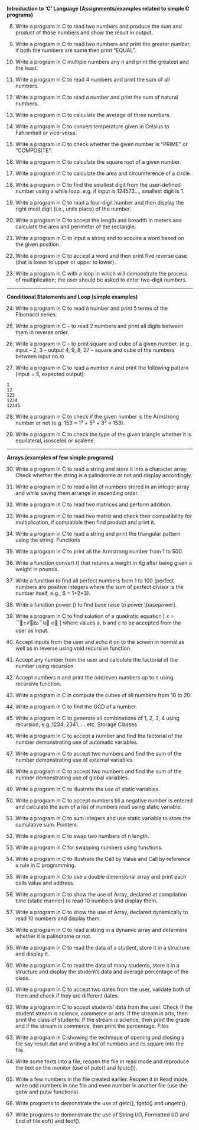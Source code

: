 



**Introduction to ‘C’ Language (Assignments/examples related to simple C programs)**

8. Write a program in C to read two numbers and produce the sum and product of those numbers and show the result in output.

9. Write a program in C to read two numbers and print the greater number, if both the numbers are same then print “EQUAL”.

10. Write a program in C multiple numbers any n and print the greatest and the least.

11. Write a program in C to read 4 numbers and print the sum of all numbers.

12. Write a program in C to read a number and print the sum of natural numbers.

13. Write a program in C to calculate the average of three numbers.

14. Write a program in C to convert temperature given in Celsius to Fahrenheit or vice-versa.

15. Write a program in C to check whether the given number is “PRIME” or “COMPOSITE”.

16. Write a program in C to calculate the square root of a given number.

17. Write a program in C to calculate the area and circumference of a circle.

18. Write a program in C to find the smallest digit from the user-defined number using a while loop.
    e.g. if input is 124573…, smallest digit is 1.

19. Write a program in C to read a four-digit number and then display the right most digit (i.e., units place) of the number.

20. Write a program in C to accept the length and breadth in meters and calculate the area and perimeter of the rectangle.

21. Write a program in C to input a string and to acquire a word based on the given position.

22. Write a program in C to accept a word and then print five reverse case (that is lower to upper or upper to lower).

23. Write a program in C with a loop in which will demonstrate the process of multiplication; the user should be asked to enter two-digit numbers.

---

**Conditional Statements and Loop (simple examples)**

24. Write a program in C to read a number and print 5 terms of the Fibonacci series.

25. Write a program in C – to read 2 numbers and print all digits between them in reverse order.

26. Write a program in C – to print square and cube of a given number. (e.g., input – 2, 3 – output 4, 9, 8, 27 – square and cube of the numbers between input no.s)

27. Write a program in C to read a number n and print the following pattern (input = 5, expected output):

```
1
12
123
1234
12345
```

28. Write a program in C to check if the given number is the Armstrong number or not (e.g. 153 = 1³ + 5³ + 3³ = 153).

29. Write a program in C to check the type of the given triangle whether it is equilateral, isosceles or scalene.

---

**Arrays (examples of few simple programs)**

30. Write a program in C to read a string and store it into a character array. Check whether the string is a palindrome or not and display accordingly.

31. Write a program in C to read a list of numbers stored in an integer array and while saving them
arrange in ascending order.
32. Write a program in C to read two matrices and perform addition.
33. Write a program in C to read two matrix and check their compatibility for multiplication, if
compatible then find product and print it.
34. Write a program in C to read a string and print the triangular pattern using the string.
Functions
35. Write a program in C to print all the Armstrong number from 1 to 500.
36. Write a function convert () that returns a weight in Kg after being given a weight in pounds.
37. Write a function to find all perfect numbers from 1 to 100 (perfect numbers are positive integers
where the sum of perfect divisor is the number itself, e.g., 6 = 1+2+3).
38. Write a function power () to find base raise to power [basepower].
39. Write a program in C to find solution of a quadratic equation [ 𝑥 =
ି௕±√௕మିସ௔
ଶ௔
] where values
a, b and c to be accepted from the user as input.
40. Accept inputs from the user and echo it on to the screen in normal as well as in reverse using
void recursive function.
41. Accept any number from the user and calculate the factorial of the number using recursion
42. Accept numbers n and print the odd/even numbers up to n using recursive function.
43. Write a program in C in compute the cubes of all numbers from 10 to 20.
44. Write a program in C to find the GCD of a number.
45. Write a program in C to generate all combinations of 1, 2, 3, 4 using recursion, e.g.,1234,
2341….. etc.
Storage Classes
46. Write a program in C to accept a number and find the factorial of the number demonstrating
use of automatic variables.
47. Write a program in C to accept two numbers and find the sum of the number demonstrating use
of external variables.
48. Write a program in C to accept two numbers and find the sum of the number demonstrating use
of global variables.
49. Write a program in C to illustrate the use of static variables.
50. Write a program in C to accept numbers till a negative number is entered and calculate the sum
of a list of numbers read using static variable.
51. Write a program in C to sum integers and use static variable to store the cumulative sum.
Pointers
52. Write a program in C to swap two numbers of n length.
53. Write a program in C for swapping numbers using functions.
54. Write a program in C to illustrate the Call by Value and Call by reference a rule in C
programming.
55. Write a program in C to use a double dimensional array and print each cells value and address.
56. Write a program in C to show the use of Array, declared at compilation time (static manner) to
read 10 numbers and display them.
57. Write a program in C to show the use of Array, declared dynamically to read 10 numbers and
display them.
58. Write a program in C to read a string in a dynamic array and determine whether it is palindrome
or not.
59. Write a program in C to read the data of a student, store it in a structure and display it.
60. Write a program in C to read the data of many students, store it in a structure and display the
student’s data and average percentage of the class.
61. Write a program in C to accept two dates from the user, validate both of them and check if they
are different dates.
62. Write a program in C to accept students’ data from the user. Check if the student stream is
science, commerce or arts. If the stream is arts, then print the class of students. If the stream is
science, then print the grade and if the stream is commerce, then print the percentage.
Files
63. Write a program in C showing the technique of opening and closing a file say result.dat and
writing a list of numbers and its square into the file.
64. Write some texts into a file, reopen the file in read mode and reproduce the text on the monitor
(use of putc() and fputc()).
65. Write a few numbers in the file created earlier. Reopen it in Read mode, write odd numbers in
one file and even number in another file (use the getw and putw functions).
66. Write programs to demonstrate the use of getc(), fgetc() and ungetc().
67. Write programs to demonstrate the use of String I/O, Formatted I/O and End of file eof() and
feof(). 




